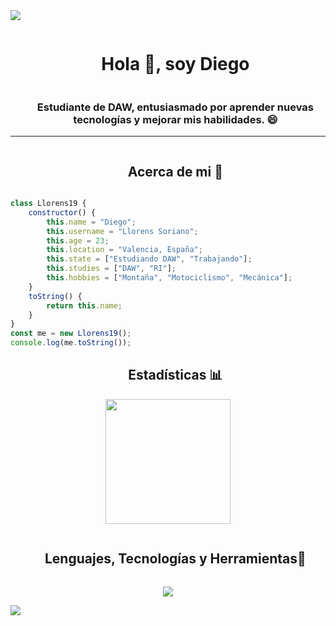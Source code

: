 <img src="https://user-images.githubusercontent.com/73097560/115834477-dbab4500-a447-11eb-908a-139a6edaec5c.gif">

<div id="user-content-toc">
  <ul align="center">
    <summary><h1 style="display: inline-block">Hola 👋, soy Diego</h1></summary>
    <h3>Estudiante de DAW, entusiasmado por aprender nuevas tecnologías y mejorar mis habilidades. 😄</h3>
  </ul>
</div>
<hr>

<div id="user-content-toc">
  <ul align="center">
    <summary><h2 style="display: inline-block">Acerca de mi 📜</h2></summary>
  </ul>
</div>

```javascript
class Llorens19 {
    constructor() {
        this.name = "Diego";
        this.username = "Llorens Soriano";
        this.age = 23;
        this.location = "Valencia, España";
        this.state = ["Estudiando DAW", "Trabajando"];
        this.studies = ["DAW", "RI"];
        this.hobbies = ["Montaña", "Motociclismo", "Mecánica"];
    }
    toString() {
        return this.name;
    }
}
const me = new Llorens19();
console.log(me.toString());
```

<div id="user-content-toc">
  <ul align="center">
    <summary><h2>Estadísticas 📊</h2></summary>
  </ul>
</div>

<div align="center">
  <a href="https://github.com/Llorens19">
    <img height=200 align="center" src="https://github-readme-stats.vercel.app/api?username=Llorens19&show_icons=true&theme=tokyonight" />
  </a>
</div>

<div align="center">
  <a href="https://github.com/Llorens19">
  <!--START_SECTION:waka-->
   
  <!--END_SECTION:waka-->

  </a>
</div>

<div id="user-content-toc">
  <ul align="center">
    <summary><h2 style="display: inline-block">Lenguajes, Tecnologías y Herramientas🚀</h2></summary>
  </ul>
</div>

<p align="center">
    <a href="https://skillicons.dev">
        <img src="https://skillicons.dev/icons?i=java,javascript,php,python,cpp,cs,html,css,mysql,mongodb,visualstudio,vscode,eclipse,git&c=5&bg=transparent" />    
    </a>
</p>

<img src="https://user-images.githubusercontent.com/73097560/115834477-dbab4500-a447-11eb-908a-139a6edaec5c.gif">
